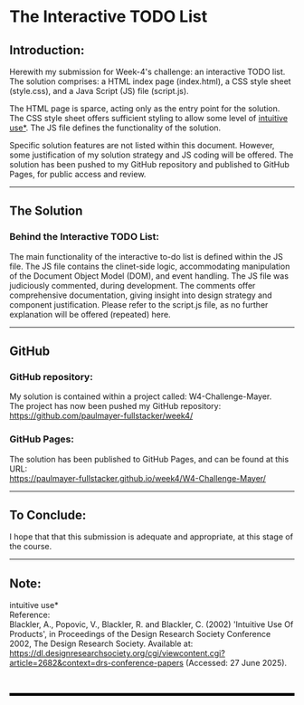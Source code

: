 # The Interactive TODO List

## Introduction:

Herewith my submission for Week-4's challenge: an interactive TODO list. The solution comprises: a HTML index page (index.html), a CSS style sheet (style.css), and a Java Script (JS) file (script.js).

The HTML page is sparce, acting only as the entry point for the solution. The CSS style sheet offers sufficient styling to allow some level of [intuitive use*](#note). The JS file defines the functionality of the solution.

Specific solution features are not listed within this document. However, some justification of my solution strategy and JS coding will be offered.
The solution has been pushed to my GitHub repository and published to GitHub Pages, for public access and review.

---

## The Solution

### Behind the Interactive TODO List:

The main functionality of the interactive to-do list is defined within the JS file. The JS file contains the clinet-side logic, accommodating manipulation of the Document Object Model (DOM), and event handling.
The JS file was judiciously commented, during development. The comments offer comprehensive documentation, giving insight into design strategy and component justification. Please refer to the script.js file, as no further explanation will be offered (repeated) here.

---

## GitHub

### GitHub repository:

My solution is contained within a project called: W4-Challenge-Mayer.  
The project has now been pushed my GitHub repository: https://github.com/paulmayer-fullstacker/week4/


### GitHub Pages:

The solution has been published to GitHub Pages, and can be found at this URL:  
https://paulmayer-fullstacker.github.io/week4/W4-Challenge-Mayer/

---

## To Conclude:

I hope that that this submission is adequate and appropriate, at this stage of the course.

---

## Note:
intuitive use*  
Reference:  
Blackler, A., Popovic, V., Blackler, R. and Blackler, C. (2002) 'Intuitive Use Of Products', in Proceedings of the Design Research Society Conference 2002, The Design Research Society. 
Available at: https://dl.designresearchsociety.org/cgi/viewcontent.cgi?article=2682&context=drs-conference-papers (Accessed: 27 June 2025).

<br/>

<hr style="height: 5px; background-color: black; border: none;">